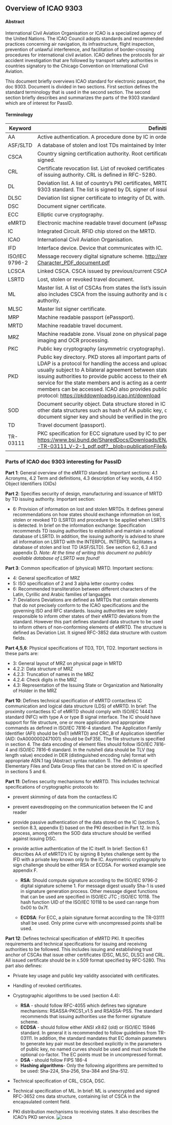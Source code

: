 
## Overview of  ICAO 9303
#### Abstract 
International Civil Aviation Organisation or ICAO is a specialized agency of the United Nations.
The ICAO Council adopts standards and recommended practices concerning air navigation, its infrastructure, flight inspection, prevention of unlawful interference, and facilitation of border-crossing procedures for international civil aviation. ICAO defines the protocols for air accident investigation that are followed by transport safety authorities in countries signatory to the Chicago Convention on International Civil Aviation. 

This document briefly overviews ICAO standard for electronic passport, the doc 9303.
Document is divided in two sections. First section defines the standard terminology that is used in the second section. The second section briefly describes and summarizes the parts of the 9303 standard which are of interest for PassID.


#### Terminology
| Keyword   |Definition   |
| ------------- | ------------- | 
| AA | Active authentication. A procedure done by IC in order to prevent skimming and duplicating MRTD. |
| ASF/SLTD                    |             A database of stolen and lost TDs maintained by Interpol. Note: database is not publically available.|
|CSCA | Country signing certification authority. Root certificate for eMRTD PKI. Usually it is self issued and signed.|
|CRL |Certificate revocation list. List of revoked certificates (CSCA, DSC, MLSC etd..). Signed by valid CSCA of issuing authority. CRL is defined in RFC-5280.
|DL| Deviation list. A list of country’s PKI certificates, MRTD’s LDS & MRZ data that deviates from the ICAO 9303 standard. The list is signed by DL signer of issuing authority.
|DLSC|Deviation list signer certificate to integrity of DL with.|
|DSC|Document signer certificate.|
|ECC|Elliptic curve cryptography.|
|eMRTD | Electronic machine readable travel document (ePassport).|
|IC|Integrated Circuit. RFID chip stored on the MRTD.|
|ICAO|International Civil Aviation Organisation.|
|IFD|Interface device. Device that communicates with IC.
|ISO/IEC 9796-2| Message recovery digital signature scheme. http://www.sarm.am/docs/ISO_IEC_9796-2_2002(E)-Character_PDF_document.pdf|
|LCSCA| Linked CSCA. CSCA issued by previous/current CSCA.|
|LSRTD| Lost, stolen or revoked travel document.|
|ML|Master list. A list of CSCAs from states the list’s issuing authority has bilateral agreement with. List also includes CSCA from the issuing authority and is digitally signed by the ML signer of the issuing authority.|
|MLSC|Master list signer certificate.|
|MRP|Machine readable passport (ePassport).|
|MRTD| Machine readable travel document.|
|MRZ|Machine readable zone. Visual zone on physical page in passport which can be read by machine via imaging and OCR processing.|
|PKC|Public key cryptography (asymmetric cryptography).|
|PKD|Public key directory. PKD stores all important parts of eMRTD PKI including CSCAs, DSCs etc. The LDAP  is a protocol for handling the access and upload of files to PKD. Direct access to state’s PKD is usually subject to  A bilateral agreement between states, but the ICAO 9303 standard encourages issuing authorities to provide public access to their eMRTD PKI. ICAO also maintains private PKD service for the state members and is acting as a central body for eMRTD PKI where PKI of other members can be accessed. ICAO also provides public access to some parts of its PKD via http protocol: https://pkddownloadsg.icao.int/download|
|SOD| Document security object. Data structure stored in IC of eMRTD which contains digest hashes of other data structures such as hash of AA public key, document no. and validity  etc. SOD is signed with document signer key and should be verified in the process of passive authentication against DSC.|
|TD|  Travel document (passport).|
|TR-03111| PKC specification for ECC signature used by IC to perform AA. https://www.bsi.bund.de/SharedDocs/Downloads/EN/BSI/Publications/TechGuidelines/TR03111/BSI-TR-03111_V-2-1_pdf.pdf?__blob=publicationFile&v=2|

### Parts of ICAO doc 9303 interesting for PassID

**Part 1**: General overview of the eMRTD standard. 
Important sections: 4.1 Acronyms, 4.2 Term and definitions, 4.3 description of key words, 4.4 ISO Object Identifiers (OIDs)

**Part 2**: Specifies security of design, manufacturing and issuance of MRTD by TD issuing authority.
Important section: 
 * 6: Provision of information on lost and stolen MRTDs. It defines general recommendations on how states should exchange information on lost, stolen or revoked TD (LSRTD) and procedure to be applied when LSRTS is detected.
In brief on the information exchange:  Specification recommends TD issuing authorities to establish and maintain a national database of LSRTD. In addition, the issuing authority is advised to share all information on LSRTD with the INTERPOL. INTERPOL facilitates a database of stolen and lost TD (ASF/SLTD). See section 6.2, 6.3 and appendix D. 
*Note: At the time of writing this document no publicly available database of LSRTD was found!*

**Part 3**: Common specification of (physical) MRTD.
Important sections: 
 * 4: General specification of MRZ
 * 5: ISO specification of 2 and 3 alpha letter country codes
 * 6: Recommended transliteration between different characters of the Latin, Cyrillic and Arabic families of languages
 * 7: Deviations
Deviations are defined as MRTDs that contain elements that do not precisely conform to the ICAO specifications and the governing ISO and RFC standards. Issuing authorities are solely responsible to inform other states of their eMRTD deviations from the standard. However this part defines standard data structure to be used to inform others of non-conforming elements of eMRTD. The structure is defined as Deviation List. It signed RFC-3852 data structure with custom fields.  

**Part 4,5,6**: Physical specifications of TD3, TD1, TD2.
Important sections in these parts are: 
 * 3: General layout of MRZ on physical page in MRTD
 * 4.2.2: Data structure of MRZ
 * 4.2.3: Truncation of names in the MRZ
 * 4.2.4: Check digits in the MRZ
 * 4.3: Representation of the Issuing State or Organization and Nationality of Holder in the MRZ

**Part 10**: Defines technical specification of eMRTD contactless IC communication and logical data structure (LDS) of  eMRTD.
In brief: The proximity contactless IC of eMRTD should comply with ISO/IEC 14443 standard (NFC) with type A or type B signal interface. The IC should have support for file structure, one or more application and appropriate commands as defined in ISO/IEC 7816-4 standard. The Application Family Identifier (AFI) should be 0xE1 (eMRTD) and CRC_B of Application Identifier (AID: 0xA0000002471001) should be 0xF35E. The file structure is specified in section 4. The data encoding of element files should follow ISO/IEC 7816-4 and ISO/IEC 7816-6 standard. In the nutshell data should be TLV (tag length value) encoded in DER (distinguished encoding rule) format with appropriate ASN.1 tag (Abstract syntax notation 1).
The definition of Elementary Files and Data Group files that can be stored on IC is specified in sections 5 and 6.

**Part 11**: Defines security mechanisms for eMRTD.
This includes technical specifications of cryptographic protocols to:
 * prevent skimming of data from the contactless IC
 * prevent eavesdropping on the communication between the IC and reader
 * provide passive authentication of the data stored on the IC (section 5, section 8.3, appendix E) based on the PKI described in Part 12. In this process, among others the SOD data structure should be verified against issuing DSC.
 * provide active authentication of the IC itself. 
In brief: Section 6.1 describes AA of eMRTD’s IC by signing 8 bytes challenge sent by the IFD with a private key known only to the IC. 
Asymmetric cryptography to sign challenge should be either RSA or ECDSA.
For worked example see appendix F.

   * **RSA**: Should compute signature according to the ISO/IEC 9796-2 digital signature scheme 1.
For message digest usually Sha-1 is used in signature generation process.
Other message digest functions that can be used are specified in
ISO/IEC JTC ; ISO/IEC 10118. The hash function UID of the ISO/IEC 10118
to be used can range from 0x00 to 0x7f.

   * **ECDSA**: For ECC, a plain signature format according to the TR-03111 shall be used.
Only prime curve with uncompressed points shall be used.

**Part 12**: Defines technical specification of eMRTD PKI.
It specifies requirements and technical specifications for issuing and receiving authorities to be followed. This includes issuing and establishing trust anchor of CSCAs that issue other certificates (DSC, MLSC, DLSC) and CRL. All issued certificate should be in x.509 format specified by RFC-5280. 
This part also defines:
 * Private key usage and public key validity associated with certificates.
 * Handling of revoked certificates.
 * Cryptographic algorithms to be used (section 4.4): 

   * **RSA** - should follow RFC-4055 which defines two signature mechanisms: 
RSASSA-PKCS1_v1.5 and RSASSA-PSS. The standard recommends that issuing authorities 
                       use the former signature scheme.
   * **ECDSA** - should follow either ANSI x9.62 (old) or ISO/IEC 15946 standard. In general it is recommended to follow guidelines from TR-03111. In addition, the standard mandates that EC domain parameters to generate key pair must be described explicitly in the parameters of public key, no named curves should be used and must include the optional co-factor. The EC points must be in uncompressed format.
   * **DSA** - should follow FIPS 186-4
   * **Hashing algorithms**- Only the following algorithms are permitted to be used: Sha-224, Sha-256, Sha-384 and Sha-512.

* Technical specification of CRL, CSCA, DSC.
* Technical specification of ML. In brief: ML is unencrypted and signed RFC-3652 cms data structure, containing list of CSCA in the encapsulated content field. 
* PKI distribution mechanisms to receiving states. It also describes the ICAO’s PKD service.
![csca](https://github.com/ZeroPass/PassID-documntation-and-tools/blob/master/images/CSCA.png?raw=true)

